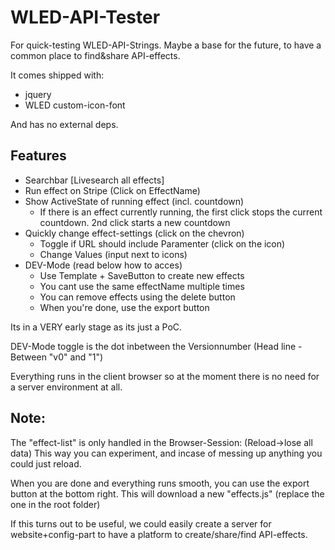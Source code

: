 # WLED-API-Tester

For quick-testing WLED-API-Strings.
Maybe a base for the future, to have a common place to find&share API-effects.

It comes shipped with:

- jquery
- WLED custom-icon-font

And has no external deps.

## Features

- Searchbar [Livesearch all effects]
- Run effect on Stripe (Click on EffectName)
- Show ActiveState of running effect (incl. countdown)
  - If there is an effect currently running, the first click stops the current countdown. 2nd click starts a new countdown
- Quickly change effect-settings (click on the chevron)
  - Toggle if URL should include Paramenter (click on the icon)
  - Change Values (input next to icons)
- DEV-Mode (read below how to acces)
  - Use Template + SaveButton to create new effects
  - You cant use the same effectName multiple times
  - You can remove effects using the delete button
  - When you're done, use the export button

Its in a VERY early stage as its just a PoC.

DEV-Mode toggle is the dot inbetween the Versionnumber
(Head line - Between "v0" and "1")

Everything runs in the client browser so at the moment there is no need for a server environment at all.

## Note:

The "effect-list" is only handled in the Browser-Session: (Reload->lose all data)
This way you can experiment, and incase of messing up anything you could just reload.

When you are done and everything runs smooth, you can use the export button at the bottom right.
This will download a new "effects.js"
(replace the one in the root folder)

If this turns out to be useful, we could easily create a server for website+config-part to have a platform to create/share/find API-effects.
